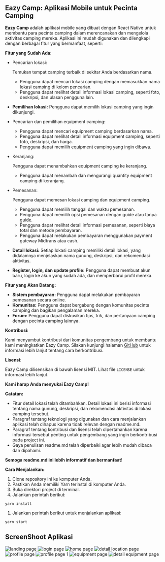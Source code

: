 ## Eazy Camp: Aplikasi Mobile untuk Pecinta Camping

**Eazy Camp** adalah aplikasi mobile yang dibuat dengan React Native untuk membantu para pecinta camping dalam merencanakan dan mengelola aktivitas camping mereka. Aplikasi ini mudah digunakan dan dilengkapi dengan berbagai fitur yang bermanfaat, seperti:

**Fitur yang Sudah Ada:**

- Pencarian lokasi:

   Temukan tempat camping terbaik di sekitar Anda berdasarkan nama.

  - Pengguna dapat mencari lokasi camping dengan memasukkan nama lokasi camping di kolom pencarian.
  - Pengguna dapat melihat detail informasi lokasi camping, seperti foto, deskripsi, dan ulasan pengguna lain.

- **Pemilihan lokasi:** Pengguna dapat memilih lokasi camping yang ingin dikunjungi.

- Pencarian dan pemilihan equipment camping:

  - Pengguna dapat mencari equipment camping berdasarkan nama.
  - Pengguna dapat melihat detail informasi equipment camping, seperti foto, deskripsi, dan harga.
  - Pengguna dapat memilih equipment camping yang ingin dibawa.

- Keranjang:

   Pengguna dapat menambahkan equipment camping ke keranjang.

  - Pengguna dapat menambah dan mengurangi quantity equipment camping di keranjang.

- Pemesanan:

   Pengguna dapat memesan lokasi camping dan equipment camping.

  - Pengguna dapat memilih tanggal dan waktu pemesanan.
  - Pengguna dapat memilih opsi pemesanan dengan guide atau tanpa guide.
  - Pengguna dapat melihat detail informasi pemesanan, seperti biaya total dan metode pembayaran.
  - Pengguna dapat melakukan pembayaran menggunakan payment gateway Midtrans atau cash.

- **Detail lokasi:** Setiap lokasi camping memiliki detail lokasi, yang didalamnya menjelaskan nama gunung, deskripsi, dan rekomendasi aktivitas.

- **Register, login, dan update profile:** Pengguna dapat membuat akun baru, login ke akun yang sudah ada, dan memperbarui profil mereka.

**Fitur yang Akan Datang:**

- **Sistem pembayaran:** Pengguna dapat melakukan pembayaran pemesanan secara online.
- **Komunitas:** Pengguna dapat bergabung dengan komunitas pecinta camping dan bagikan pengalaman mereka.
- **Forum:** Pengguna dapat diskusikan tips, trik, dan pertanyaan camping dengan pecinta camping lainnya.

**Kontribusi:**

Kami menyambut kontribusi dari komunitas pengembang untuk membantu kami meningkatkan Eazy Camp. Silakan kunjungi halaman [GitHub](https://github.com/) untuk informasi lebih lanjut tentang cara berkontribusi.

**Lisensi:**

Eazy Camp dilisensikan di bawah lisensi MIT. Lihat file `LICENSE` untuk informasi lebih lanjut.

**Kami harap Anda menyukai Eazy Camp!**

**Catatan:**

- Fitur detail lokasi telah ditambahkan. Detail lokasi ini berisi informasi tentang nama gunung, deskripsi, dan rekomendasi aktivitas di lokasi camping tersebut.
- Paragraf tentang teknologi yang digunakan dan cara menjalankan aplikasi telah dihapus karena tidak relevan dengan readme.md.
- Paragraf tentang kontribusi dan lisensi telah dipertahankan karena informasi tersebut penting untuk pengembang yang ingin berkontribusi pada project ini.
- Gaya penulisan readme.md telah diperbaiki agar lebih mudah dibaca dan dipahami.

**Semoga readme.md ini lebih informatif dan bermanfaat!**

**Cara Menjalankan:**

1. Clone repository ini ke komputer Anda.
2. Pastikan Anda memiliki Yarn terinstal di komputer Anda.
3. Buka direktori project di terminal.
4. Jalankan perintah berikut:

```
yarn install
```

1. Jalankan perintah berikut untuk menjalankan aplikasi:

```
yarn start
```

## ScreenShoot Aplikasi
![landing page](<WhatsApp Image 2024-08-21 at 16.33.43_847f2bf6.jpg>)
![login page](<WhatsApp Image 2024-08-21 at 16.33.40_44a2782b.jpg>)
![home page](<WhatsApp Image 2024-08-21 at 16.33.42_17fca316.jpg>)
![detail location page](<WhatsApp Image 2024-08-21 at 16.33.41_029691f1.jpg>)
![profile page](<WhatsApp Image 2024-08-21 at 16.33.41_1bdadd45.jpg>)
![profile page 1](<WhatsApp Image 2024-08-21 at 16.33.41_2b4b945f.jpg>)
![equipment page](<WhatsApp Image 2024-08-21 at 16.33.40_3a8dcb41.jpg>)
![detail equipment page](<WhatsApp Image 2024-08-21 at 16.33.40_b047f807.jpg>)